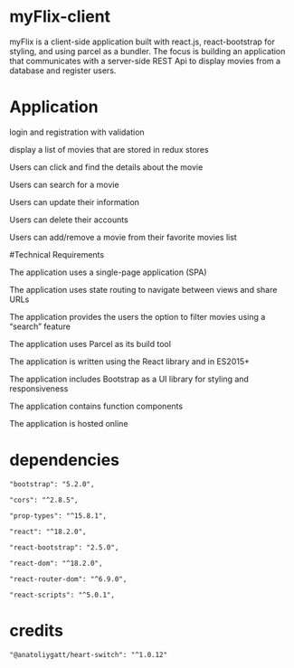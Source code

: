 # myFlix-client
myFlix is a client-side application built with react.js, react-bootstrap for styling, and using parcel as a bundler. The focus is building an application that communicates with a server-side REST Api to display movies from a database and register users. 


# Application

login and registration with validation 

display a list of movies that are stored in redux stores 

Users can click and find the details about the movie 

Users can search for a movie 

Users can update their information 

Users can delete their accounts 

Users can add/remove a movie from their favorite movies list 

#Technical Requirements 

The application uses a single-page application (SPA) 

The application uses state routing to navigate between views and share URLs 

The application provides the users the option to filter movies using a “search” feature 

The application uses Parcel as its build tool 

The application is written using the React library and in ES2015+ 

The application includes Bootstrap as a UI library for styling and responsiveness 

The application contains function components 

The application is hosted online 

  

# dependencies 

    "bootstrap": "5.2.0", 

    "cors": "^2.8.5", 

    "prop-types": "^15.8.1", 

    "react": "^18.2.0", 

    "react-bootstrap": "2.5.0", 

    "react-dom": "^18.2.0", 

    "react-router-dom": "^6.9.0", 

    "react-scripts": "^5.0.1", 

  

# credits 

    "@anatoliygatt/heart-switch": "^1.0.12" 
